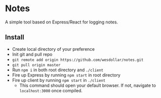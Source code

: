 # Notes

A simple tool based on Express/React for logging notes.

## Install

* Create local directory of your preference
* Init git and pull repo
 * `git remote add origin https://github.com/wesdollar/notes.git`
 * `git pull origin master`
* Run `npm i` in both root directory and `./client`
* Fire up Express by running `npm start` in root directory
* Fire up client by running `npm start` in `./client`
  * This command should open your default browser. If not, navigate to `localhost:3000` once compiled.
